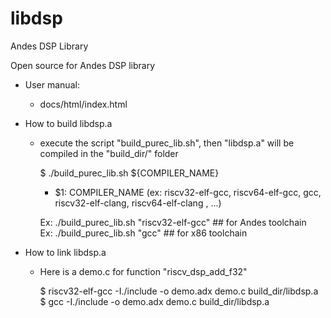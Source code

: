 # libdsp
  Andes DSP Library

Open source for Andes DSP library

- User manual:

   * docs/html/index.html


- How to build libdsp.a

  - execute the script "build_purec_lib.sh", then "libdsp.a" will be compiled in the "build_dir/" folder

     $ ./build_purec_lib.sh ${COMPILER_NAME}
       - $1: COMPILER_NAME (ex: riscv32-elf-gcc, riscv64-elf-gcc, gcc, riscv32-elf-clang, riscv64-elf-clang , ...)

     Ex: ./build_purec_lib.sh "riscv32-elf-gcc"  ## for Andes toolchain <br>
     Ex: ./build_purec_lib.sh "gcc"              ## for x86 toolchain

- How to link libdsp.a

  - Here is a demo.c for function "riscv_dsp_add_f32"

     $ riscv32-elf-gcc -I./include -o demo.adx demo.c build_dir/libdsp.a  <br>
     $ gcc -I./include -o demo.adx demo.c build_dir/libdsp.a
